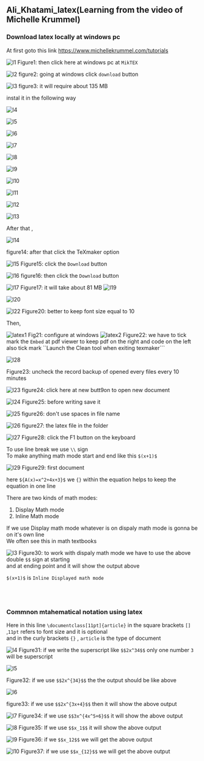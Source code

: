 ## Ali_Khatami_latex(Learning from the video of Michelle Krummel)
### Download latex locally at windows pc

At first goto this link https://www.michellekrummel.com/tutorials

![l1](https://github.com/C191068/Ali_Khatami_latex/assets/89090776/7ac2a6e0-6326-4c4d-94f2-f2d18c00ed1e)
Figure1: then click here at windows pc at ```MikTEX```<br>

![l2](https://github.com/C191068/Ali_Khatami_latex/assets/89090776/1d62ccac-10b2-42eb-8d1c-60b9b99578fa)
figure2: going at windows click ```download``` button<br>

![l3](https://github.com/C191068/Ali_Khatami_latex/assets/89090776/0bd8d579-1e2c-4618-a338-e76094fb9da0)
figure3: it will require about 135 MB

instal it in the following way

![l4](https://github.com/C191068/Ali_Khatami_latex/assets/89090776/97b46d6f-e8c9-4ac6-9b46-0352bcbb3748)

![l5](https://github.com/C191068/Ali_Khatami_latex/assets/89090776/25bcc3a0-e380-423f-81e4-b4220d66f6c7)

![l6](https://github.com/C191068/Ali_Khatami_latex/assets/89090776/eb302d12-15bb-4ae2-8c76-d06ceaf248ff)

![l7](https://github.com/C191068/Ali_Khatami_latex/assets/89090776/4ea90544-0aa2-4dbd-bddf-1f776f4f92f4)

![l8](https://github.com/C191068/Ali_Khatami_latex/assets/89090776/6edef424-22c3-4654-b6e9-4b393a7e18a2)

![l9](https://github.com/C191068/Ali_Khatami_latex/assets/89090776/549698ab-13ac-4b5d-899f-de8c7e290e25)

![l10](https://github.com/C191068/Ali_Khatami_latex/assets/89090776/3c8f3b57-97bb-4ca8-a2f0-74bd8ef92ca7)

![l11](https://github.com/C191068/Ali_Khatami_latex/assets/89090776/d859efef-8844-42e7-98f9-11e71c36ea1f)

![l12](https://github.com/C191068/Ali_Khatami_latex/assets/89090776/06c52ef1-98fb-4195-a4ac-8b23443d2849)


![l13](https://github.com/C191068/Ali_Khatami_latex/assets/89090776/eaf3df89-4abb-4b63-8202-5ba4ac3e194a)

After that ,

![l14](https://github.com/C191068/Ali_Khatami_latex/assets/89090776/5f00dea1-b5ae-43ad-80f5-74df8ec17d1c)

figure14: after that click the TeXmaker option<br>


![l15](https://github.com/C191068/Ali_Khatami_latex/assets/89090776/c2848a4d-39c0-4bd2-8417-49e465892daf)
Figure15: click the ```Download``` button<br>

![l16](https://github.com/C191068/Ali_Khatami_latex/assets/89090776/aa210011-92da-4ba6-938e-f6ef1c19f26c)
figure16: then click the ```Download``` button<br>

![l17](https://github.com/C191068/Ali_Khatami_latex/assets/89090776/aeed7937-39c0-4d2d-ab3b-cd6075f36b96)
Figure17: it will take about 81 MB
![l19](https://github.com/C191068/Ali_Khatami_latex/assets/89090776/0c51461a-2efd-4e1e-b226-08d9a925b756)

![l20](https://github.com/C191068/Ali_Khatami_latex/assets/89090776/2c22e4d1-38a4-4918-b522-f36d2b09f89d)

![l22](https://github.com/C191068/Ali_Khatami_latex/assets/89090776/051c8dd5-fb60-4f57-b0e6-d3d3022752be)
Figure20: better to keep font size equal to 10<br>


Then,<br>

![latex1](https://github.com/C191068/Ali_Khatami_latex/assets/89090776/61326b47-b469-4e35-befb-ad99efaa8344)
Fig21: configure at windows
![latex2](https://github.com/C191068/Ali_Khatami_latex/assets/89090776/525f15e3-34e2-43e0-ad4f-d9ac3bc4b58e)
Figure22: we have to tick mark the ```Embed``` at pdf viewer to keep pdf on the right and code on the left <br>
also tick mark ``Launch the Clean tool when exiting texmaker``` <br>

![l28](https://github.com/C191068/Ali_Khatami_latex/assets/89090776/a98bb125-82cc-4d24-ab1c-424f88d36669)

Figure23: uncheck the record backup of opened every files every 10 minutes<br>

![l23](https://github.com/C191068/Ali_Khatami_latex/assets/89090776/73fddcf0-2949-4f3b-8225-2f9dd3c0e102)
figure24: click here at new butt9on to open new document 


![l24](https://github.com/C191068/Ali_Khatami_latex/assets/89090776/71cedabe-cd2f-4ad2-973f-0a7dc0650952)
Figure25: before writing save it<br>

![l25](https://github.com/C191068/Ali_Khatami_latex/assets/89090776/ea14f233-3931-416b-8964-f6e70dfe07e7)
figure26: don't use spaces in file name 

![l26](https://github.com/C191068/Ali_Khatami_latex/assets/89090776/cf259194-d3cb-4e5d-ab50-3407369ccc06)
figure27: the latex file in the folder

![l27](https://github.com/C191068/Ali_Khatami_latex/assets/89090776/94fd3dfa-f357-4505-8746-b3f68f86d556)
Figure28: click the F1 button on the keyboard<br>

To use line break we use ```\\``` sign<br>
To make anything math mode start and end like this ```$(x+1)$``` <br>

![l29](https://github.com/C191068/Ali_Khatami_latex/assets/89090776/2aabdd4e-e8ea-4631-8c9a-8c1d14ebe2a4)
Figure29: first document

here ```${A(x)=x^2+4x+3}$``` we ```{}``` within the equation helps to keep the equation in one line <br>

There are two kinds of math modes:<br>
1. Display Math mode<br>
2. Inline Math mode<br>

If we use Display math mode whatever is on dispaly math mode is gonna be on it's own line <br>
We often see this in math textbooks<br>


![l3](https://github.com/C191068/Ali_Khatami_latex/assets/89090776/e468de49-7d20-4136-9911-1519e0e561a4)
Figure30: to work with dispaly math mode we have to use the above  double ```$$``` sign at starting <br>
and at ending point and it will show the output above<br>


```$(x+1)$``` is ```Inline Displayed math mode```



<br><br>


### Commnon mtahematical notation using latex

Here in this line ```\documentclass[11pt]{article}``` in the square brackets ```[]``` ,```11pt``` refers to font size and it is optional<br>
and in the curly brackets ```{}``` , ```article``` is the type of document<br>

![l4](https://github.com/C191068/Ali_Khatami_latex/assets/89090776/3b198158-4609-4088-9cbb-95dd9828921a)
Figure31: if we write the superscript like ```$$2x^34$$``` only one number ```3``` will be superscript<br>

![l5](https://github.com/C191068/Ali_Khatami_latex/assets/89090776/a5b6dede-a99c-4e03-9336-a1068a7bc1c8)

Figure32: if we use ```$$2x^{34}$$``` the the output should be like above <br>

![l6](https://github.com/C191068/Ali_Khatami_latex/assets/89090776/a9840745-e85d-4022-b346-b5353240cc6d)

figure33: if we use ```$$2x^{3x+4}$$``` then it will show the above output<br>

![l7](https://github.com/C191068/Ali_Khatami_latex/assets/89090776/df76d3d5-7f94-44f7-90aa-ae7abad66f4d)
Figure34: if we use ```$$3x^{4x^5+6}$$``` it will show the above output<br>


![l8](https://github.com/C191068/Ali_Khatami_latex/assets/89090776/bb15b235-f51f-4145-87c6-5434ad3156ac)
Figure35: If we use ```$$x_1$$``` it will show the above output<br>

![l9](https://github.com/C191068/Ali_Khatami_latex/assets/89090776/2b511580-2eb6-4287-8892-cb79cdb3f77f)
Figure36: if we ```$$x_12$$``` we will get the above output<br>

![l10](https://github.com/C191068/Ali_Khatami_latex/assets/89090776/d9f234b0-6401-45dc-b330-513a5c0196eb)
Figure37: if we use ```$$x_{12}$$``` we will get the above output<br>













